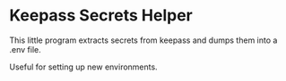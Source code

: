 # Keepass Secrets Helper

This little program extracts secrets from keepass and dumps them into a .env file.

Useful for setting up new environments.